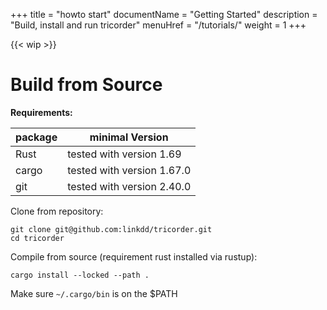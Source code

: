 +++
title = "howto start"
documentName = "Getting Started"
description = "Build, install and run tricorder"
menuHref = "/tutorials/"
weight = 1
+++

{{< wip >}}
# Build from Source

**Requirements:**

| package | minimal Version |
| - | - |
| Rust | tested with version 1.69 |
| cargo | tested with version 1.67.0 |
| git | tested with version 2.40.0 |

Clone from repository:
```shell
git clone git@github.com:linkdd/tricorder.git
cd tricorder
```
Compile from source (requirement rust installed via rustup):
```shell
cargo install --locked --path . 
```
Make sure `~/.cargo/bin` is on the $PATH